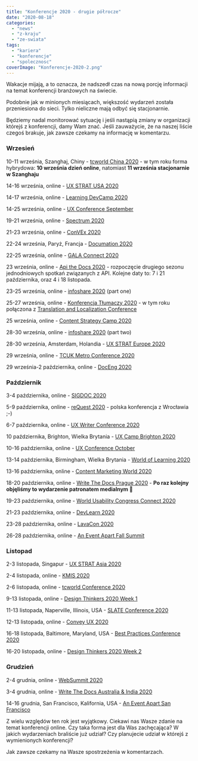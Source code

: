 ```yaml
---
title: "Konferencje 2020 - drugie półrocze"
date: "2020-08-18"
categories: 
  - "news"
  - "z-kraju"
  - "ze-swiata"
tags: 
  - "kariera"
  - "konferencje"
  - "spolecznosc"
coverImage: "Konferencje-2020-2.png"
---
```


Wakacje mijają, a to oznacza, że nadszedł czas na nową porcję informacji na temat konferencji branżowych na świecie.

Podobnie jak w minionych miesiącach, większość wydarzeń została przeniesiona do sieci. Tylko nieliczne mają odbyć się stacjonarnie.

Będziemy nadal monitorować sytuację i jeśli nastąpią zmiany w organizacji którejś z konferencji, damy Wam znać. Jeśli zauważycie, że na naszej liście czegoś brakuje, jak zawsze czekamy na informację w komentarzu.

### Wrzesień

10-11 września, Szanghaj, Chiny - [tcworld China 2020](https://www.tcworld-china.cn/en/) - w tym roku forma hybrydowa: **10 września dzień online**, natomiast **11 września stacjonarnie w Szanghaju**

14-16 września, online - [UX STRAT USA 2020](https://uxstrat.com/usa/)

14-17 września, online - [Learning DevCamp 2020](http://learningdevcamp.com/)

14-25 września, online - [UX Conference September](https://www.nngroup.com/training/september/)

19-21 września, online - [Spectrum 2020](https://stc-rochester.org/spectrum-conference/)

21-23 września, online - [ConVEx 2020](https://convex.infomanagementcenter.com/)

22-24 września, Paryż, Francja - [Documation 2020](http://www.documation.fr/)

22-25 września, online - [GALA Connect 2020](https://www.gala-global.org/conference/gala-connected-2020)

23 września, online - [Api the Docs 2020](https://apithedocs.org/) - rozpoczęcie drugiego sezonu jednodniowych spotkań związanych z API. Kolejne daty to: 7 i 21 października, oraz 4 i 18 listopada.

23-25 września, online - [infoshare 2020](https://infoshare.pl/) (part one)

25-27 września, online - [Konferencja Tłumaczy 2020](https://www.konferencjatlumaczy.pl/) - w tym roku połączona z [Translation and Localization Conference](https://translation-conference.com/)

25 września, online - [Content Strategy Camp 2020](https://www.kompetenzzentrum-kommunikation.de/veranstaltungen/cosca20-4310/)

28-30 września, online - [infoshare 2020](https://infoshare.pl/) (part two)

28-30 września, Amsterdam, Holandia - [UX STRAT Europe 2020](https://uxstrat.com/europe/)

29 września, online - [TCUK Metro Conference 2020](http://technicalcommunicationuk.com/)

29 września-2 października, online - [DocEng 2020](https://doceng.org/doceng2020)

### Październik

3-4 października, online - [SIGDOC 2020](https://sigdoc.acm.org/conference/2020/)

5-9 października, online - [reQuest 2020](https://2020.request.pl/) - polska konferencja z Wrocławia ;-)

6-7 października, online - [UX Writer Conference 2020](https://uxwriterconference.com/)

10 października, Brighton, Wielka Brytania - [UX Camp Brighton 2020](https://www.uxcampbrighton.org/)

10-16 października, online - [UX Conference October](https://www.nngroup.com/training/october/)

13-14 października, Birmingham, Wielka Brytania - [World of Learning 2020](https://www.learnevents.com/conference-overview/)

13-16 października, online - [Content Marketing World 2020](https://www.contentmarketingworld.com/)

18-20 października, online - [Write The Docs Prague 2020](https://www.writethedocs.org/conf/prague/2020/) - **Po raz kolejny objęliśmy to wydarzenie patronatem medialnym 🙂**

19-23 października, online - [World Usability Congress Connect 2020](https://worldusabilitycongress.com/)

21-23 października, online - [DevLearn 2020](https://www.devlearn.com/welcome)

23-28 października, online - [LavaCon 2020](https://lavacon.org/2020/)

26-28 października, online - [An Event Apart Fall Summit](https://aneventapart.com/event/online-1020)

### Listopad

2-3 listopada, Singapur - [UX STRAT Asia 2020](https://uxstrat.com/asia/)

2-4 listopada, online - [KMIS 2020](http://www.kmis.ic3k.org/)

2-6 listopada, online - [tcworld Conference 2020](https://tcworldconference.tekom.de/)

9-13 listopada, online - [Design Thinkers 2020 Week 1](https://designthinkers.com/week-1)

11-13 listopada, Naperville, Illinois, USA - [SLATE Conference 2020](https://www.slategroup.org/conference)

12-13 listopada, online - [Convey UX 2020](https://conveyux.com/)

16-18 listopada, Baltimore, Maryland, USA - [Best Practices Conference 2020](https://bp.infomanagementcenter.com/)

16-20 listopada, online - [Design Thinkers 2020 Week 2](https://designthinkers.com/week-2)

### Grudzień

2-4 grudnia, online - [WebSummit 2020](https://websummit.com/)

3-4 grudnia, online - [Write The Docs Australia & India 2020](https://www.writethedocs.org/conf/australia/2020/)

14-16 grudnia, San Francisco, Kalifornia, USA - [An Event Apart San Francisco](https://aneventapart.com/event/san-francisco-2020)

Z wielu względów ten rok jest wyjątkowy. Ciekawi nas Wasze zdanie na temat konferencji online. Czy taka forma jest dla Was zachęcająca? W jakich wydarzeniach braliście już udział? Czy planujecie udział w którejś z wymienionych konferencji?

Jak zawsze czekamy na Wasze spostrzeżenia w komentarzach.
